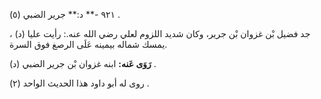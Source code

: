 ٩٢١ -** د:** جرير الضبي (٥) .

جد فضيل بْن غزوان بْن جرير، وكان شديد اللزوم لعلي رضي الله عنه.: رأيت عليا (د) ، يمسك شماله بيمينه عَلَى الرصغ فوق السرة.

**رَوَى عَنه:** ابنه غزوان بْن جرير الضبي (د) .

روى له أبو داود هذا الحديث الواحد (٢) .